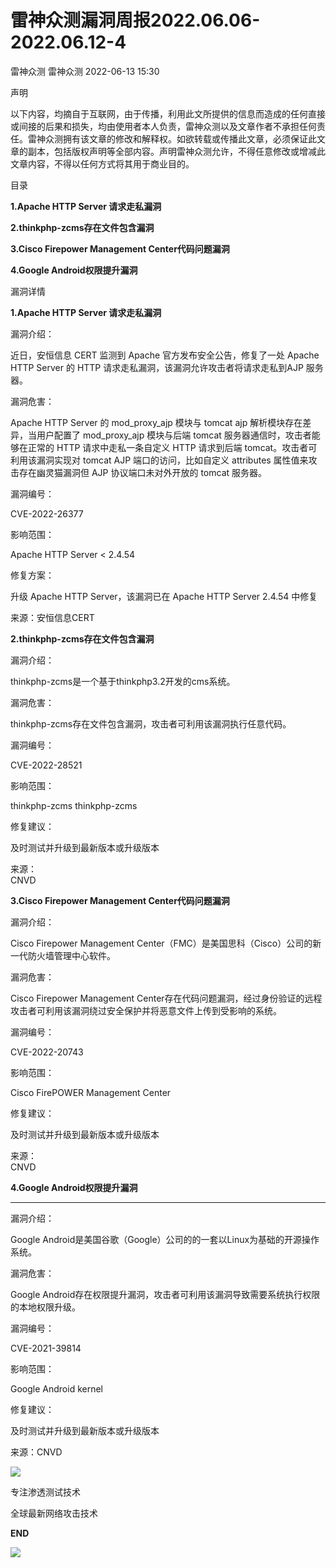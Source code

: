 #  雷神众测漏洞周报2022.06.06-2022.06.12-4   
雷神众测  雷神众测   2022-06-13 15:30  
  
声明  
  
以下内容，均摘自于互联网，由于传播，利用此文所提供的信息而造成的任何直接或间接的后果和损失，均由使用者本人负责，雷神众测以及文章作者不承担任何责任。雷神众测拥有该文章的修改和解释权。如欲转载或传播此文章，必须保证此文章的副本，包括版权声明等全部内容。声明雷神众测允许，不得任意修改或增减此文章内容，不得以任何方式将其用于商业目的。  
  
  
目录  
  
**1.Apache HTTP Server 请求走私漏洞**  
  
**2.thinkphp-zcms存在文件包含漏洞**  
  
**3.Cisco Firepower Management Center代码问题漏洞**  
  
**4.Google Android权限提升漏洞**  
  
  
漏洞详情  
  
**1.Apache HTTP Server 请求走私漏洞**  
  
  
漏洞介绍：  
  
近日，安恒信息 CERT 监测到 Apache 官方发布安全公告，修复了一处 Apache HTTP Server 的 HTTP 请求走私漏洞，该漏洞允许攻击者将请求走私到AJP 服务器。  
  
  
漏洞危害：  
  
Apache HTTP Server 的 mod_proxy_ajp 模块与 tomcat ajp 解析模块存在差异，当用户配置了 mod_proxy_ajp 模块与后端 tomcat 服务器通信时，攻击者能够在正常的 HTTP 请求中走私一条自定义 HTTP 请求到后端 tomcat。攻击者可利用该漏洞实现对 tomcat AJP 端口的访问，比如自定义 attributes 属性值来攻击存在幽灵猫漏洞但 AJP 协议端口未对外开放的 tomcat 服务器。  
  
  
漏洞编号：  
  
CVE-2022-26377  
  
  
影响范围：  
  
Apache HTTP Server < 2.4.54  
  
  
修复方案：  
  
升级 Apache HTTP Server，该漏洞已在 Apache HTTP Server 2.4.54 中修复  
  
  
来源：安恒信息CERT  
  
  
**2.thinkphp-zcms存在文件包含漏洞**  
  
  
漏洞介绍：  
  
thinkphp-zcms是一个基于thinkphp3.2开发的cms系统。  
  
漏洞危害：  
  
thinkphp-zcms存在文件包含漏洞，攻击者可利用该漏洞执行任意代码。  
  
  
漏洞编号：  
  
CVE-2022-28521  
  
  
影响范围：  
  
thinkphp-zcms thinkphp-zcms  
  
  
修复建议：  
  
及时测试并升级到最新版本或升级版本  
  
  
来源：  
CNVD  
  
  
  
**3.Cisco Firepower Management Center代码问题漏洞**  
  
  
漏洞介绍：  
  
Cisco Firepower Management Center（FMC）是美国思科（Cisco）公司的新一代防火墙管理中心软件。  
  
  
漏洞危害：  
  
Cisco Firepower Management Center存在代码问题漏洞，经过身份验证的远程攻击者可利用该漏洞绕过安全保护并将恶意文件上传到受影响的系统。  
  
  
漏洞编号：  
  
CVE-2022-20743  
  
  
影响范围：  
  
Cisco FirePOWER Management Center  
  
  
修复建议：  
  
及时测试并升级到最新版本或升级版本  
  
  
来源：  
CNVD  
  
  
**4.****Google Android权限提升漏洞******  
  
****  
漏洞介绍：  
  
Google Android是美国谷歌（Google）公司的的一套以Linux为基础的开源操作系统。  
  
  
漏洞危害：  
  
Google Android存在权限提升漏洞，攻击者可利用该漏洞导致需要系统执行权限的本地权限升级。  
  
  
漏洞编号：  
  
CVE-2021-39814  
  
  
影响范围：  
  
Google Android kernel  
  
  
修复建议：  
  
及时测试并升级到最新版本或升级版本  
  
  
来源：CNVD  
  
  
  
  
  
  
  
![](https://mmbiz.qpic.cn/mmbiz_jpg/HxO8NorP4JVTbOEqok6iaRl3szibxBicJpyvkSGxaL7BbPJv5HJhaQ9cKia3iaJJttDwtqbjMlpUVo5I6O10ibiaFGLAA/640?wx_fmt=jpeg "")  
  
专注渗透测试技术  
  
全球最新网络攻击技术  
  
  
**END**  
  
![](https://mmbiz.qpic.cn/mmbiz_jpg/HxO8NorP4JVTbOEqok6iaRl3szibxBicJpyCmaVodJpWM2MhcicQ2yTcyR5t84SibjPtO9TyNf8p28CON24kQEhZSKw/640?wx_fmt=jpeg "")  
  
